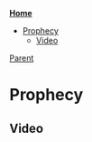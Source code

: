 <!-- START doctoc generated TOC please keep comment here to allow auto update -->
<!-- DON'T EDIT THIS SECTION, INSTEAD RE-RUN doctoc TO UPDATE -->
**[Home](#pages/blog/cv19/index)**

- [Prophecy](#prophecy)
  - [Video](#video)

<!-- END doctoc generated TOC please keep comment here to allow auto update -->

[Parent](#pages/blog/cv19/older-topics)

# Prophecy


## Video

<div class="video-view" data-id="v1hc2W2tSUw"></div>
